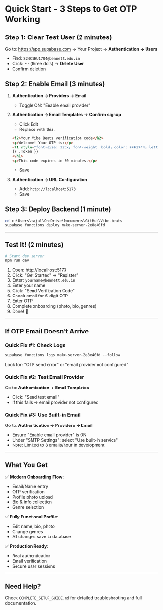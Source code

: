 # Quick Start - 3 Steps to Get OTP Working

## Step 1: Clear Test User (2 minutes)
Go to: https://app.supabase.com → Your Project → **Authentication → Users**
- Find: `S24CSEU1704@bennett.edu.in`
- Click: **⋯** (three dots) → **Delete User**
- Confirm deletion

## Step 2: Enable Email (3 minutes)
1. **Authentication → Providers → Email**
   - Toggle ON: "Enable email provider"
   
2. **Authentication → Email Templates → Confirm signup**
   - Click Edit
   - Replace with this:
   ```html
   <h2>Your Vibe Beats verification code</h2>
   <p>Welcome! Your OTP is:</p>
   <h1 style="font-size: 32px; font-weight: bold; color: #FF1744; letter-spacing: 5px;">
   {{ .Token }}
   </h1>
   <p>This code expires in 60 minutes.</p>
   ```
   - Save

3. **Authentication → URL Configuration**
   - Add: `http://localhost:5173`
   - Save

## Step 3: Deploy Backend (1 minute)
```powershell
cd c:\Users\sajal\OneDrive\Documents\GitHub\Vibe-beats
supabase functions deploy make-server-2e8e40fd
```

---

## Test It! (2 minutes)

```powershell
# Start dev server
npm run dev
```

1. Open: http://localhost:5173
2. Click: "Get Started" → "Register"
3. Enter: `yourname@bennett.edu.in`
4. Enter your name
5. Click: "Send Verification Code"
6. Check email for 6-digit OTP
7. Enter OTP
8. Complete onboarding (photo, bio, genres)
9. Done! 🎉

---

## If OTP Email Doesn't Arrive

### Quick Fix #1: Check Logs
```powershell
supabase functions logs make-server-2e8e40fd --follow
```
Look for: "OTP send error" or "email provider not configured"

### Quick Fix #2: Test Email Provider
Go to: **Authentication → Email Templates**
- Click: "Send test email"
- If this fails → email provider not configured

### Quick Fix #3: Use Built-in Email
Go to: **Authentication → Providers → Email**
- Ensure "Enable email provider" is ON
- Under "SMTP Settings": select "Use built-in service"
- Note: Limited to 3 emails/hour in development

---

## What You Get

✅ **Modern Onboarding Flow**:
- Email/Name entry
- OTP verification
- Profile photo upload
- Bio & info collection
- Genre selection

✅ **Fully Functional Profile**:
- Edit name, bio, photo
- Change genres
- All changes save to database

✅ **Production Ready**:
- Real authentication
- Email verification
- Secure user sessions

---

## Need Help?

Check `COMPLETE_SETUP_GUIDE.md` for detailed troubleshooting and full documentation.
